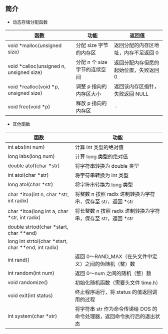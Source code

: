 ## 简介

+ 动态存储分配函数

|函数|功能|返回值|
|-|-|-|
void *malloc(unsigned size)|分配 size 字节的内存区|返回分配的内存区地址，内存不足返回 0
void *calloc(unsigned n, unsigned size)|分配 n 个 size 字节的连续空间|返回分配内存但愿的起始位置，失败返回 0
void *realloc(void *p, unsigned size)|调整 p 指向的内存区大小|返回该内存区指针，失败返回 NULL
void free(void *p)|释放 p 指向的内存区|-


+ 其他函数

|函数|功能|
|-|-|
int abs(int num)|计算 int 类型的绝对值
long labs(long num)|计算 long 类型的绝对值
double atof(char *str)|将字符串转换为 double 类型
int atoi(char *str)|将字符串转换为 int 类型
long atol(char *str)|将字符串转换为 long 类型
char *itoa(int n, char *str, int radix)|将整数 n 按照 radix 进制转换为字符串，保存至 str，返回 *str
char *ltoa(long int a, char *str, int radix)|将长整数 n 按照 radix 进制转换为字符串，保存至 str，返回 *str
double strtod(char *start, char **end)|
long int strtol(char *start, char **end, int radix)|
int rand()|返回 0～RAND_MAX（在头文件中定义）之间的伪随机（整）数
int random(int num)|返回 0～num 之间的随机（整）数
void randomize()|初始化随机函数（需要头文件 time.h）
void exit(int status)|终止程序运行，将 status 的值返回调用的过程
int system(char *str)|将字符串 str 作为命令传递给 DOS 的命令处理器，返回命令执行后的退出状态